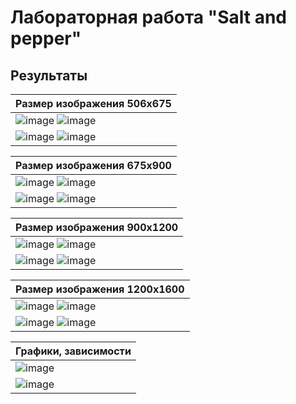 # Лабораторная работа "Salt and pepper"

## Результаты

|  Размер изображения 506x675 |
| --  |
| ![image](https://github.com/stillysyw/HPC-SamaraUniversity-2023/assets/154344530/0330f5e3-bd84-44d7-97fc-19c3c30f9fff) ![image](https://github.com/stillysyw/HPC-SamaraUniversity-2023/assets/154344530/30d23eb9-1fe8-45c0-ad6f-0d0bec811f90) |
| ![image](https://github.com/stillysyw/HPC-SamaraUniversity-2023/assets/154344530/92387d82-1dc9-4388-9173-311ff62dd099) ![image](https://github.com/stillysyw/HPC-SamaraUniversity-2023/assets/154344530/cdfd8cd7-e13d-4bdf-b09b-fa02f0eb359b) |


| Размер изображения 675x900 |
| --  |
| ![image](https://github.com/stillysyw/HPC-SamaraUniversity-2023/assets/154344530/bb8d9856-4d80-43c6-b29f-6de3d8df2c16)  ![image](https://github.com/stillysyw/HPC-SamaraUniversity-2023/assets/154344530/5bdae8f6-b78f-4def-bc19-3d390dc70e8f) |
| ![image](https://github.com/stillysyw/HPC-SamaraUniversity-2023/assets/154344530/b782119b-0bc7-4471-b651-6ec2aca88350)  ![image](https://github.com/stillysyw/HPC-SamaraUniversity-2023/assets/154344530/2b24d249-93f2-4d85-8890-b239266426e9) |

| Размер изображения 900x1200 |
| --  |
| ![image](https://github.com/stillysyw/HPC-SamaraUniversity-2023/assets/154344530/2ad0999f-df51-45fa-b318-03a4c47646db) ![image](https://github.com/stillysyw/HPC-SamaraUniversity-2023/assets/154344530/883c5ea8-bde7-4c44-8713-c51f1a7b2a47) |
| ![image](https://github.com/stillysyw/HPC-SamaraUniversity-2023/assets/154344530/4a7407b5-8413-4987-8bec-f5dac22bf64d) ![image](https://github.com/stillysyw/HPC-SamaraUniversity-2023/assets/154344530/b7e4b814-ea81-46d2-9660-0ba1d5b71d73) |

| Размер изображения 1200x1600 |
| --  |
| ![image](https://github.com/stillysyw/HPC-SamaraUniversity-2023/assets/154344530/974b2948-90c3-4a69-8bd8-c9a4b8b8fc8a) ![image](https://github.com/stillysyw/HPC-SamaraUniversity-2023/assets/154344530/b7266e0a-ccd5-4af7-8679-8fd640b3cc02) |
| ![image](https://github.com/stillysyw/HPC-SamaraUniversity-2023/assets/154344530/adb20cdc-29c1-4b9e-8c76-d6875fa158b4) ![image](https://github.com/stillysyw/HPC-SamaraUniversity-2023/assets/154344530/8fef602b-e2aa-4a41-816f-a5b95a3f51b9) |

| Графики, зависимости |
| --  |
| ![image](https://github.com/stillysyw/HPC-SamaraUniversity-2023/assets/154344530/50b8753e-ccb2-44e2-8731-145c99ba5d5a) | 
| ![image](https://github.com/stillysyw/HPC-SamaraUniversity-2023/assets/154344530/7489ca38-a6ea-44dd-8037-6a1459a95278) |

